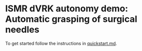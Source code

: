 # ISMR dVRK autonomy demo: Automatic grasping of surgical needles

To get started follow the instructions in [quickstart.md](./docs/quickstart_guide.md).